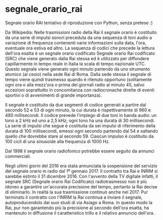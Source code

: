 # segnale_orario_rai
Segnale orario RAI 
tentativo di riproduzione con Python, senza pretese :)

Da Wikipedia:
Nelle trasmissioni radio della Rai il segnale orario è costituito da una serie di impulsi sonori preceduta da una sequenza di toni audio a variazione di frequenza contenenti varie informazioni sulla data, l'ora, eventuale ora estiva ed altro. La sequenza di codici che precede la lettura dell'ora esatta è un segnale orario codificato Segnale orario Rai codificato (SRC) che viene generato dalla Rai stessa ed è utilizzato per diffondere capillarmente in tempo reale in Italia la scala di tempo nazionale UTC. Questo segnale viene generato ogni minuto partendo da uno strumento atomico (al cesio) nella sede Rai di Roma. Dalla sede stessa il segnale di tempo viene quindi trasmesso quando è ritenuto opportuno (solitamente ogni ora o alla mezz'ora o prima dei giornali radio al minuto 45, salvo eccezioni soprattutto in concomitanza con radiocronache dirette di eventi sportivi o di avvenimenti di grande importanza).

Il segnale è costituito da due segmenti di codice generati a partire dal secondo 52 e 53 di ogni minuto, la cui durata è rispettivamente di 960 e 480 millisecondi. Il codice prevede l'impiego di due toni in banda audio: un tono a 2 kHz ed uno a 2,5 kHz; ogni tono ha una durata di 30 millisecondi. La serie di impulsi che segue è costituita da sei impulsi di riferimento della durata di 100 millisecondi, emessi ogni secondo partendo dal 54 e saltando quello che dovrebbe stare al secondo 59. Ciascun impulso è costituito da 100 cicli di una sinusoide alla frequenza di 1000 Hz.

Dal 1998 il segnale orario radiofonico potrebbe essere seguito da annunci commerciali.

Negli ultimi giorni del 2016 era stata annunciata la sospensione del servizio del segnale orario in radio dal 1º gennaio 2017. Il contratto tra Rai e INRIM si sarebbe estinto il 31 dicembre 2016. Con l'avvento della TV digitale infatti, il segnale SRC (Segnale orario Rai Codificato) radiotrasmesso non è più idoneo a garantire un'accurata precisione del tempo, pertanto la Rai decise di eliminarlo. In realtà la sua trasmissione continuò anche nel 2017. Pur terminato il contratto con l'INRIM la Rai continua a inviare il segnale, autoproducendolo dai suoi studi di via Asiago a Roma. In questo modo la Rai, pur non garantendo più la precisione al secondo dell'ora esatta, ha mantenuto in diffusione il caratteristico trillo e il relativo annuncio dell'ora.
